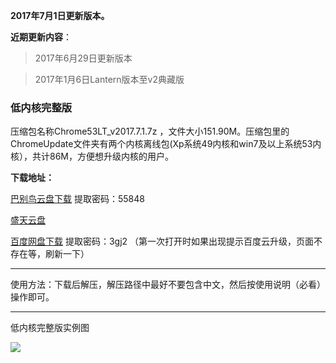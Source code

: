 **2017年7月1日更新版本。**

**近期更新内容**：

> 2017年6月29日更新版本

> 2017年1月6日Lantern版本至v2典藏版

### 低内核完整版

压缩包名称Chrome53LT_v2017.7.1.7z ，文件大小151.90M。压缩包里的ChromeUpdate文件夹有两个内核离线包(Xp系统49内核和win7及以上系统53内核），共计86M，方便想升级内核的用户。

**下载地址：**

[巴别鸟云盘下载](http://www.babel.cc/share.do?s=203757682822268) 提取密码：55848

[盛天云盘](http://pan.stnts.com/s/2KEeqln)

[百度网盘下载](http://pan.baidu.com/s/1nuZniVv) 提取密码：3gj2 （第一次打开时如果出现提示百度云升级，页面不存在等，刷新一下）

***


使用方法：下载后解压，解压路径中最好不要包含中文，然后按使用说明（必看）操作即可。


***

低内核完整版实例图

![](https://raw.githubusercontent.com/Alvin9999/pac2/master/53LT002.png)
